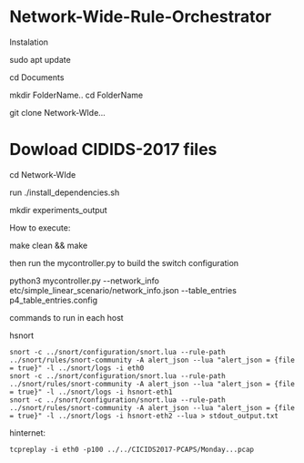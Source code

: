 # Network-Wide-Rule-Orchestrator

Instalation


sudo apt update

cd Documents 

mkdir FolderName..
cd FolderName

git clone Network-WIde...

# Dowload CIDIDS-2017 files

cd Network-WIde

run ./install_dependencies.sh

mkdir experiments_output



How to execute:


make clean && make


then run the mycontroller.py to build the switch configuration

python3 mycontroller.py --network_info etc/simple_linear_scenario/network_info.json --table_entries p4_table_entries.config


commands to run in each host



hsnort

	snort -c ../snort/configuration/snort.lua --rule-path ../snort/rules/snort-community -A alert_json --lua "alert_json = {file = true}" -l ../snort/logs -i eth0
	snort -c ../snort/configuration/snort.lua --rule-path ../snort/rules/snort-community -A alert_json --lua "alert_json = {file = true}" -l ../snort/logs -i hsnort-eth1
	snort -c ../snort/configuration/snort.lua --rule-path ../snort/rules/snort-community -A alert_json --lua "alert_json = {file = true}" -l ../snort/logs -i hsnort-eth2 --lua > stdout_output.txt


hinternet:

	tcpreplay -i eth0 -p100 ../../CICIDS2017-PCAPS/Monday...pcap
